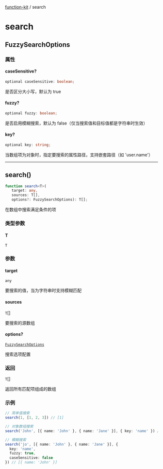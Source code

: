 [function-kit](index.md) / search

# search

## FuzzySearchOptions

### 属性

#### caseSensitive?

```ts
optional caseSensitive: boolean;
```

是否区分大小写，默认为 true

#### fuzzy?

```ts
optional fuzzy: boolean;
```

是否启用模糊搜索，默认为 false（仅当搜索值和目标值都是字符串时生效）

#### key?

```ts
optional key: string;
```

当数组项为对象时，指定要搜索的属性路径，支持嵌套路径（如 'user.name'）

***

## search()

```ts
function search<T>(
   target: any, 
   sources: T[], 
   options?: FuzzySearchOptions): T[];
```

在数组中搜索满足条件的项

### 类型参数

#### T

`T`

### 参数

#### target

`any`

要搜索的值，当为字符串时支持模糊匹配

#### sources

`T`[]

要搜索的源数组

#### options?

[`FuzzySearchOptions`](#fuzzysearchoptions)

搜索选项配置

### 返回

`T`[]

返回所有匹配项组成的数组

### 示例

```ts
// 简单值搜索
search(1, [1, 2, 3]) // [1]

// 对象数组搜索
search('John', [{ name: 'John' }, { name: 'Jane' }], { key: 'name' }) // [{ name: 'John' }]

// 模糊搜索
search('jo', [{ name: 'John' }, { name: 'Jane' }], {
  key: 'name',
  fuzzy: true,
  caseSensitive: false
}) // [{ name: 'John' }]
```
